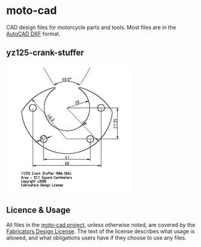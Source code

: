 # moto-cad

CAD design files for motorcycle parts and tools.  Most files are in the [AutoCAD DXF](https://en.wikipedia.org/wiki/AutoCAD_DXF) format.

## yz125-crank-stuffer

![yz125-crank-stuffer](yz125-crank-stuffer.png)

## Licence & Usage

All files in the
[moto-cad project](https://github.com/moto-design/moto-cad),
unless otherwise noted, are covered by the 
[Fabricators Design License](https://github.com/moto-design/moto-cad/blob/master/fabricators-design-license.txt).
The text of the license describes what usage is allowed, and what obligations users have if they choose to use any files.
